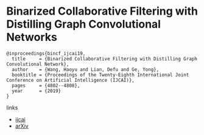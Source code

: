# Binarized Collaborative Filtering with Distilling Graph Convolutional Networks

```
@inproceedings{bincf_ijcai19,
  title     = {Binarized Collaborative Filtering with Distilling Graph Convolutional Network},
  author    = {Wang, Haoyu and Lian, Defu and Ge, Yong},
  booktitle = {Proceedings of the Twenty-Eighth International Joint Conference on Artificial Intelligence (IJCAI)},
  pages     = {4802--4808},
  year      = {2019}
}
```

links
- [ijcai](https://www.ijcai.org/proceedings/2019/667)
- [arXiv](https://arxiv.org/abs/1906.01829)
